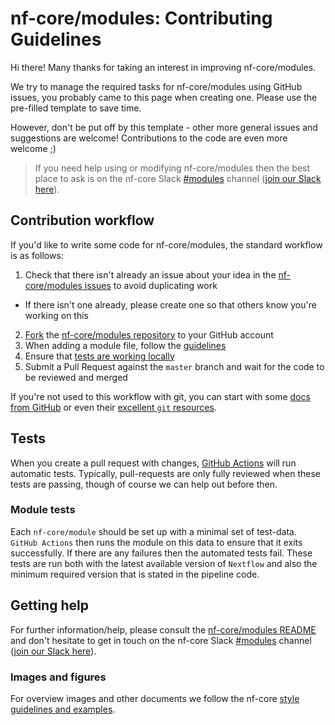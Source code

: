 # nf-core/modules: Contributing Guidelines

Hi there!
Many thanks for taking an interest in improving nf-core/modules.

We try to manage the required tasks for nf-core/modules using GitHub issues, you probably came to this page when creating one.
Please use the pre-filled template to save time.

However, don't be put off by this template - other more general issues and suggestions are welcome!
Contributions to the code are even more welcome ;)

> If you need help using or modifying nf-core/modules then the best place to ask is on the nf-core Slack [#modules](https://nfcore.slack.com/channels/modules) channel ([join our Slack here](https://nf-co.re/join/slack)).

## Contribution workflow

If you'd like to write some code for nf-core/modules, the standard workflow is as follows:

1. Check that there isn't already an issue about your idea in the [nf-core/modules issues](https://github.com/nf-core/modules/issues) to avoid duplicating work

- If there isn't one already, please create one so that others know you're working on this

2. [Fork](https://help.github.com/en/github/getting-started-with-github/fork-a-repo) the [nf-core/modules repository](https://github.com/nf-core/modules) to your GitHub account
3. When adding a module file, follow the [guidelines](https://github.com/nf-core/modules#adding-a-new-module-file)
4. Ensure that [tests are working locally](https://github.com/nf-core/modules#running-tests-locally)
5. Submit a Pull Request against the `master` branch and wait for the code to be reviewed and merged

If you're not used to this workflow with git, you can start with some [docs from GitHub](https://help.github.com/en/github/collaborating-with-issues-and-pull-requests) or even their [excellent `git` resources](https://try.github.io/).

## Tests

When you create a pull request with changes, [GitHub Actions](https://github.com/features/actions) will run automatic tests.
Typically, pull-requests are only fully reviewed when these tests are passing, though of course we can help out before then.

### Module tests

Each `nf-core/module` should be set up with a minimal set of test-data.
`GitHub Actions` then runs the module on this data to ensure that it exits successfully.
If there are any failures then the automated tests fail.
These tests are run both with the latest available version of `Nextflow` and also the minimum required version that is stated in the pipeline code.

## Getting help

For further information/help, please consult the [nf-core/modules README](https://github.com/nf-core/modules) and don't hesitate to get in touch on the nf-core Slack [#modules](https://nfcore.slack.com/channels/modules) channel ([join our Slack here](https://nf-co.re/join/slack)).

### Images and figures

For overview images and other documents we follow the nf-core [style guidelines and examples](https://nf-co.re/developers/design_guidelines).
